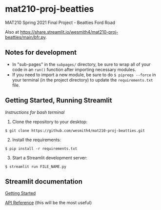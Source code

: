 # mat210-proj-beatties

MAT210 Spring 2021 Final Project - Beatties Ford Road

Also at https://share.streamlit.io/wesmith4/mat210-proj-beatties/main/bfr.py.

## Notes for development

- In "sub-pages" in the `subpages/` directory, be sure to wrap all of your code in an `run()` function after importing necessary modules.
- If you need to import a new module, be sure to do `$ pipreqs --force` in your terminal (in the project directory) to update the `requirements.txt` file.

## Getting Started, Running Streamlit

_Instructions for bash terminal_

1. Clone the repository to your desktop: 
```shell
$ git clone https://github.com/wesmith4/mat210-proj-beatties.git
```
2. Install the requirements:
```shell
$ pip install -r requirements.txt
```
3. Start a Streamlit development server:
```shell
$ streamlit run FILE_NAME.py
```

## Streamlit documentation

[Getting Started](https://docs.streamlit.io/en/stable/getting_started.html)

[API Reference](https://docs.streamlit.io/en/stable/api.html) (this will be the most useful)
